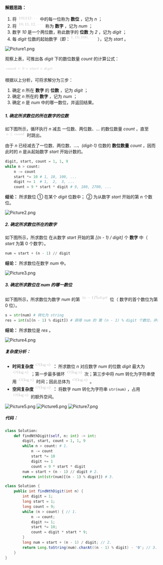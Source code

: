 #### 解题思路：

1. 将 ![101112\cdots ](./p__101112_cdots_.png)  中的每一位称为 **数位** ，记为 *n* ；
2. 将 ![10,11,12,\cdots ](./p__10,_11,_12,_cdots_.png)   称为 **数字** ，记为 *num* ；
3. 数字 *10* 是一个两位数，称此数字的 **位数** 为 *2* ，记为 *digit* ；
4. 每 *digit* 位数的起始数字（即：![1,10,100,\cdots ](./p__1,_10,_100,_cdots_.png) ），记为 *start* 。

![Picture1.png](https://pic.leetcode-cn.com/2cd7d8a6a881b697a43f153d6c10e0e991817d78f92b9201b6ab71e44cb619de-Picture1.png)

观察上表，可推出各 *digit* 下的数位数量 *count* 的计算公式：

![count=9\timesstart\timesdigit ](./p____count_=_9_times_start_times_digit___.png) 

根据以上分析，可将求解分为三步：

1. 确定 *n* 所在 **数字** 的 **位数** ，记为 *digit* ；
2. 确定 *n* 所在的 **数字** ，记为 *num* ；
3. 确定 *n* 是 *num* 中的哪一数位，并返回结果。

#####

##### 1. 确定所求数位的所在数字的位数

如下图所示，循环执行 *n* 减去 一位数、两位数、... 的数位数量 *count* ，直至 ![n\leqcount ](./p__n_leq_count_.png)  时跳出。

由于 *n* 已经减去了一位数、两位数、...、*(digit-1)* 位数的 **数位数量** *count* ，因而此时的 *n* 是从起始数字 *start* 开始计数的。

```python
digit, start, count = 1, 1, 9
while n > count:
    n -= count
    start *= 10 # 1, 10, 100, ...
    digit += 1  # 1,  2,  3, ...
    count = 9 * start * digit # 9, 180, 2700, ...
```

**结论：** 所求数位 ① 在某个 *digit* 位数中； ② 为从数字 *start* 开始的第 *n* 个数位。

![Picture2.png](https://pic.leetcode-cn.com/16836ca609f8b4d9af776b35eab4a4c4a86d76f4628a1bc931e56d197617bbb4-Picture2.png)

##### 2. 确定所求数位所在的数字

如下图所示，所求数位 在从数字 *start* 开始的第 *[(n - 1) / digit]* 个 **数字** 中（ *start* 为第 0 个数字）。

```python
num = start + (n - 1) // digit
```

**结论：** 所求数位在数字 *num* 中。

![Picture3.png](https://pic.leetcode-cn.com/1f2cefd22a9825eb4a52d606a4aee2f93dd659d1b332d3b6a6ed68e5289e8d01-Picture3.png)

##### 3. 确定所求数位在 *num* 的哪一数位

如下图所示，所求数位为数字 *num* 的第 ![(n-1)\%digit ](./p___n_-_1__%_digit_.png)  位（ 数字的首个数位为第 0 位）。

```python
s = str(num) # 转化为 string
res = int(s[(n - 1) % digit]) # 获得 num 的 第 (n - 1) % digit 个数位，并转化为 int
```

**结论：** 所求数位是 *res* 。

![Picture4.png](https://pic.leetcode-cn.com/09af6bd37d9c79d9b904bedef01f0464aee1cd15e18d8a2ea86b70b312a830c3-Picture4.png)

##### 复杂度分析：

- **时间复杂度 ![O(\logn) ](./p__O_log_n__.png)  ：** 所求数位 *n* 对应数字 *num* 的位数 *digit* 最大为 ![O(\logn) ](./p__O_log_n__.png)  ；第一步最多循环 ![O(\logn) ](./p__O_log_n__.png)  次；第三步中将 *num* 转化为字符串使用 ![O(\logn) ](./p__O_log_n__.png)  时间；因此总体为 ![O(\logn) ](./p__O_log_n__.png)  。 
- **空间复杂度 ![O(\logn) ](./p__O_log_n__.png)  ：** 将数字 *num* 转化为字符串 `str(num)` ，占用 ![O(\logn) ](./p__O_log_n__.png)  的额外空间。

 ![Picture5.png](https://pic.leetcode-cn.com/879d8928277c6b33d2f6aae0b52cbfed9fdeb40692f0d7cc7638018c62f16bc5-Picture5.png) ![Picture6.png](https://pic.leetcode-cn.com/7c4d42e686a42fd36b27882fec13ad01b8a9389fe1a1ba94ba41cf68b1dec746-Picture6.png) ![Picture7.png](https://pic.leetcode-cn.com/d6a1bf73695b39709260a72d74bcf0e1548d0d3a8e7dd0c239481126235e58ef-Picture7.png) 

##### 代码：

```python []
class Solution:
    def findNthDigit(self, n: int) -> int:
        digit, start, count = 1, 1, 9
        while n > count: # 1.
            n -= count
            start *= 10
            digit += 1
            count = 9 * start * digit
        num = start + (n - 1) // digit # 2.
        return int(str(num)[(n - 1) % digit]) # 3.
```

```java []
class Solution {
    public int findNthDigit(int n) {
        int digit = 1;
        long start = 1;
        long count = 9;
        while (n > count) { // 1.
            n -= count;
            digit += 1;
            start *= 10;
            count = digit * start * 9;
        }
        long num = start + (n - 1) / digit; // 2.
        return Long.toString(num).charAt((n - 1) % digit) - '0'; // 3.
    }
}
```